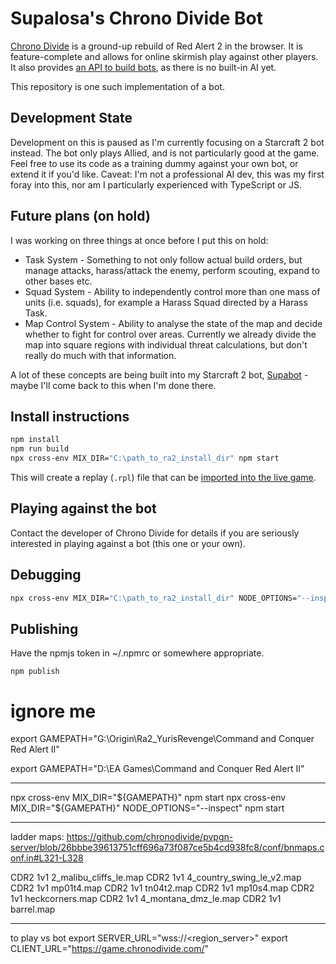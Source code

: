 # Supalosa's Chrono Divide Bot

[Chrono Divide](https://chronodivide.com/) is a ground-up rebuild of Red Alert 2 in the browser. It is feature-complete and allows for online skirmish play against other players.
It also provides [an API to build bots](https://discord.com/channels/771701199812558848/842700851520339988), as there is no built-in AI yet.

This repository is one such implementation of a bot.

## Development State

Development on this is paused as I'm currently focusing on a Starcraft 2 bot instead.
The bot only plays Allied, and is not particularly good at the game. Feel free to use its code as a training dummy against your own bot, or extend it if you'd like. Caveat: I'm not a professional AI dev, this was my first foray into this, nor am I particularly experienced with TypeScript or JS.

## Future plans (on hold)

I was working on three things at once before I put this on hold:

-   Task System - Something to not only follow actual build orders, but manage attacks, harass/attack the enemy, perform scouting, expand to other bases etc.
-   Squad System - Ability to independently control more than one mass of units (i.e. squads), for example a Harass Squad directed by a Harass Task.
-   Map Control System - Ability to analyse the state of the map and decide whether to fight for control over areas. Currently we already divide the map into square regions with individual threat calculations, but don't really do much with that information.

A lot of these concepts are being built into my Starcraft 2 bot, [Supabot](https://github.com/Supalosa/supabot) - maybe I'll come back to this when I'm done there.

## Install instructions

```sh
npm install
npm run build
npx cross-env MIX_DIR="C:\path_to_ra2_install_dir" npm start
```

This will create a replay (`.rpl`) file that can be [imported into the live game](https://game.chronodivide.com/).

## Playing against the bot

Contact the developer of Chrono Divide for details if you are seriously interested in playing against a bot (this one or your own).

## Debugging

```sh
npx cross-env MIX_DIR="C:\path_to_ra2_install_dir" NODE_OPTIONS="--inspect" npm start
```

## Publishing

Have the npmjs token in ~/.npmrc or somewhere appropriate.

```
npm publish
```

# ignore me

export GAMEPATH="G:\Origin\Ra2_YurisRevenge\Command and Conquer Red Alert II"

export GAMEPATH="D:\EA Games\Command and Conquer Red Alert II"

---

npx cross-env MIX_DIR="${GAMEPATH}" npm start
npx cross-env MIX_DIR="${GAMEPATH}" NODE_OPTIONS="--inspect" npm start

---

ladder maps: https://github.com/chronodivide/pvpgn-server/blob/26bbbe39613751cff696a73f087ce5b4cd938fc8/conf/bnmaps.conf.in#L321-L328

CDR2 1v1 2_malibu_cliffs_le.map
CDR2 1v1 4_country_swing_le_v2.map
CDR2 1v1 mp01t4.map
CDR2 1v1 tn04t2.map
CDR2 1v1 mp10s4.map
CDR2 1v1 heckcorners.map
CDR2 1v1 4_montana_dmz_le.map
CDR2 1v1 barrel.map

---

to play vs bot
export SERVER_URL="wss://<region_server>"
export CLIENT_URL="https://game.chronodivide.com/"
